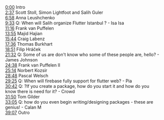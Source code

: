 [0:00](https://www.youtube.com/watch?v=pIBtlAFtWdE&t=0m00s) Intro  
[2:37](https://www.youtube.com/watch?v=pIBtlAFtWdE&t=2m37s) Scott Stoll, Simon Lightfoot and Salih Guler  
[6:58](https://www.youtube.com/watch?v=pIBtlAFtWdE&t=6m58s) Anna Leushchenko  
[9:33](https://www.youtube.com/watch?v=pIBtlAFtWdE&t=9m33s) Q: When will Salih organize Flutter Istanbul ? - Isa Isa  
[11:16](https://www.youtube.com/watch?v=pIBtlAFtWdE&t=11m16s) Frank van Puffelen  
[13:55](https://www.youtube.com/watch?v=pIBtlAFtWdE&t=13m55s) Majid Hajian  
[15:44](https://www.youtube.com/watch?v=pIBtlAFtWdE&t=15m44s) Craig Labenz  
[17:36](https://www.youtube.com/watch?v=pIBtlAFtWdE&t=17m36s) Thomas Burkhart  
[18:51](https://www.youtube.com/watch?v=pIBtlAFtWdE&t=18m51s) Filip Hráček  
[21:32](https://www.youtube.com/watch?v=pIBtlAFtWdE&t=21m32s) Q: Some of us are don't know who some of these people are, hello? - James Johnson  
[24:38](https://www.youtube.com/watch?v=pIBtlAFtWdE&t=24m38s) Frank van Puffelen II  
[25:14](https://www.youtube.com/watch?v=pIBtlAFtWdE&t=25m14s) Norbert Kozsir  
[28:48](https://www.youtube.com/watch?v=pIBtlAFtWdE&t=28m48s) Pascal Welsch  
[29:25](https://www.youtube.com/watch?v=pIBtlAFtWdE&t=29m25s) Q: When will firebase fully support for flutter web? - Pia  
[30:42](https://www.youtube.com/watch?v=pIBtlAFtWdE&t=30m42s) Q: ?If you create a package, how do you start it and how do you know there is need for it? - Crowd  
[31:50](https://www.youtube.com/watch?v=pIBtlAFtWdE&t=31m50s) Tom Gilder  
[33:05](https://www.youtube.com/watch?v=pIBtlAFtWdE&t=33m05s) Q: how do you even begin writing/designing packages - these are genius! - Calan M  
[39:07](https://www.youtube.com/watch?v=pIBtlAFtWdE&t=39m07s) Outro  
